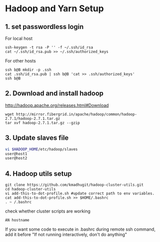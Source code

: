 # Hadoop and Yarn Setup

## 1. set passwordless login

For local host

```
ssh-keygen -t rsa -P '' -f ~/.ssh/id_rsa 
cat ~/.ssh/id_rsa.pub >> ~/.ssh/authorized_keys
 ```
For other hosts

```
ssh b@B mkdir -p .ssh
cat .ssh/id_rsa.pub | ssh b@B 'cat >> .ssh/authorized_keys'
ssh b@B
```
## 2. Download and install hadoop

http://hadoop.apache.org/releases.html#Download

```
wget http://mirror.fibergrid.in/apache/hadoop/common/hadoop-2.7.1/hadoop-2.7.1.tar.gz
tar xvf hadoop-2.7.1.tar.gz --gzip
```

## 3. Update slaves file

```bash
vi $HADOOP_HOME/etc/hadoop/slaves
user@host1
user@host2
```

## 4. Hadoop utils setup
```
git clone https://github.com/kmadhugit/hadoop-cluster-utils.git
cd hadoop-cluster-utils
vi add-this-to-dot-profile.sh #update correct path to env variables.
cat add-this-to-dot-profile.sh >> $HOME/.bashrc
. ~ /.bashrc
```

check whether cluster scripts are working

```
AN hostname
```

If you want some code to execute in .bashrc during remote ssh command, 
add it before "If not running interactively, don't do anything"





